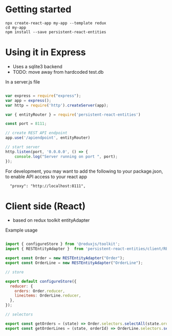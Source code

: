 

# Getting started

    npx create-react-app my-app --template redux
    cd my-app
    npm install --save persistent-react-entities

# Using it in Express

- Uses a sqlite3 backend
- TODO: move away from hardcoded test.db

In a server.js file

```javascript

var express = require("express");
var app = express();
var http = require('http').createServer(app);

var { entityRouter } = require('persistent-react-entities')

const port = 8111;

// create REST API endpoint
app.use('/apiendpoint', entityRouter)

// start server
http.listen(port, '0.0.0.0', () => {
    console.log("Server running on port ", port);
});
```

For development, you may want to add the following to your package.json, to enable API access to your react app

```
  "proxy": "http://localhost:8111",
```



# Client side (React) 

- based on redux toolkit entityAdapter

Example usage

```javascript

import { configureStore } from '@reduxjs/toolkit';
import { RESTEntityAdapter }  from 'persistent-react-entities/client/RESTEntityAdapter';

export const Order = new RESTEntityAdapter("Order");
export const OrderLine = new RESTEntityAdapter("OrderLine");

// store

export default configureStore({
  reducer: {
    orders: Order.reducer,
    lineitems: OrderLine.reducer, 
  },
});

// selectors

export const getOrders = (state) => Order.selectors.selectAll(state.orders);
export const getOrderLines = (state, orderId) => OrderLine.selectors.selectAll(state.lineitems).filter(o => o.orderId === orderId);


```
